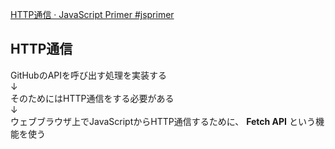 [HTTP通信 · JavaScript Primer \#jsprimer](https://jsprimer.net/use-case/ajaxapp/http/)

## HTTP通信
GitHubのAPIを呼び出す処理を実装する<br>
↓<br>
そのためにはHTTP通信をする必要がある<br>
↓<br>
ウェブブラウザ上でJavaScriptからHTTP通信するために、 **Fetch API** という機能を使う<br>

